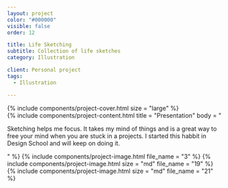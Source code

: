 ```yaml
---
layout: project
color: "#000000"
visible: false
order: 12

title: Life Sketching
subtitle: Collection of life sketches
category: Illustration

client: Personal project
tags:
  - Illustration

---
```


<div class="section section--fullWidth">
  <div class="section__container">
    {% include components/project-cover.html 
      size = "large"
    %}
  </div>
</div>

<div class="section">
  <div class="section__container">
    {% include components/project-content.html
      title = "Presentation"
      body = "
        <p>Sketching helps me focus. It takes my mind of things and is a great way to free your mind when you are stuck in a projects. I started this habbit in Design School and will keep on doing it.</p>
      "
    %}
    {% include components/project-image.html 
      file_name = "3"
    %}
    {% include components/project-image.html 
      size = "md"
      file_name = "19"
    %}
    {% include components/project-image.html 
      size = "md"
      file_name = "21"
    %}
  </div>
</div>
